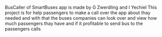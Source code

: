 BusCaller of SmartBuses app is made by G Zwerdling and I Yechiel
This project is for help passengers to make a call over the app about 
thay needed and with that the buses companies can look over and view how much
passengers thay have and if it profitable to send bus to the passengers calls


